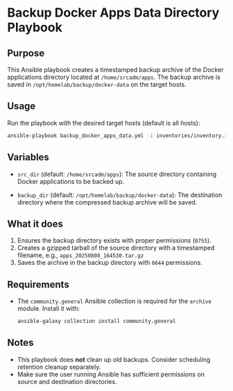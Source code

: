 # Backup Docker Apps Data Directory Playbook

## Purpose
This Ansible playbook creates a timestamped backup archive of the Docker applications directory located at `/home/srcadm/apps`. The backup archive is saved in `/opt/homelab/backup/docker-data` on the target hosts.

## Usage

Run the playbook with the desired target hosts (default is all hosts):

```bash
ansible-playbook backup_docker_apps_data.yml -i inventories/inventory.ini -e "target=your_target_group"
````

## Variables

* `src_dir` (default: `/home/srcadm/apps`):
  The source directory containing Docker applications to be backed up.

* `backup_dir` (default: `/opt/homelab/backup/docker-data`):
  The destination directory where the compressed backup archive will be saved.

## What it does

1. Ensures the backup directory exists with proper permissions (`0755`).
2. Creates a gzipped tarball of the source directory with a timestamped filename, e.g.,
   `apps_20250808_164530.tar.gz`
3. Saves the archive in the backup directory with `0644` permissions.

## Requirements

* The `community.general` Ansible collection is required for the `archive` module.
  Install it with:

  ```bash
  ansible-galaxy collection install community.general
  ```

## Notes

* This playbook does **not** clean up old backups. Consider scheduling retention cleanup separately.
* Make sure the user running Ansible has sufficient permissions on source and destination directories.
